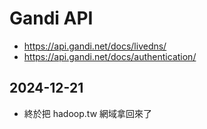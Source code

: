 # Gandi API

- https://api.gandi.net/docs/livedns/
- https://api.gandi.net/docs/authentication/

## 2024-12-21

- 終於把 hadoop.tw 網域拿回來了